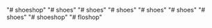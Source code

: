"# shoeshop" 
"# shoes" 
"# shoes" 
"# shoes" 
"# shoes" 
"# shoes" 
"# shoes" 
"# shoeshop" 
"# floshop" 
